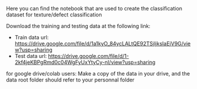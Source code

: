 Here you can find the notebook that are used to create the classification dataset for texture/defect classification

Download the training and testing data  at the following link:
*   Train data url: https://drive.google.com/file/d/1a1kyO_84ycLALtQE92TSiljksIaEjV9G/view?usp=sharing
*   Test data url: https://drive.google.com/file/d/1-2kf4jeKBPgRmd0c04WgFyUxYtyCy-nI/view?usp=sharing

for google drive/colab users:
Make a copy of the data in your drive, and the data root folder should refer to your personnal folder
